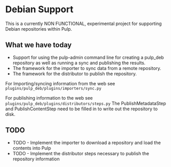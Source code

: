 Debian Support
==============

This is a currently NON FUNCTIONAL, experimental project for supporting Debian repositories within
Pulp.

What we have today
------------------

* Support for using the pulp-admin command line for creating a pulp_deb repository as well as running
a sync and publishing the results.
* The framework for the importer to sync data from a remote repository.
* The framework for the distributor to publish the repository.

For Importing/syncing information from the web see
`plugins/pulp_deb/plugins/importers/sync.py`

For publishing information to the web see
`plugins/pulp_deb/plugins/distributors/steps.py`
The PublishMetadataStep and PublishContentStep need to be filled in to write out the
repository to disk.

TODO 
----
* TODO - Implement the importer to download a repository and load the contents into Pulp
* TODO - Implement the distributor steps necessary to publish the repository information
